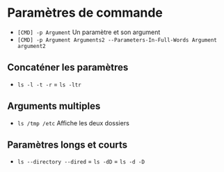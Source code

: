 # Paramètres de commande
- `[CMD] -p Argument` Un paramètre et son argument
- `[CMD] -p Argument Arguments2 --Parameters-In-Full-Words Argument argument2`

## Concaténer les paramètres
- `ls -l -t -r` = `ls -ltr`

## Arguments multiples
- `ls /tmp /etc` Affiche les deux dossiers

## Paramètres longs et courts
- `ls --directory --dired` = `ls -dD` = `ls -d -D`